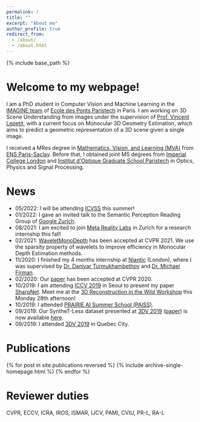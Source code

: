 ```yaml
---
permalink: /
title: ""
excerpt: "About me"
author_profile: true
redirect_from: 
  - /about/
  - /about.html
---
```


{% include base_path %}


Welcome to my webpage!
======

I am a PhD student in Computer Vision and Machine Learning in the [IMAGINE team](http://imagine.enpc.fr/) of [Ecole des Ponts Paristech](http://www.enpc.fr/) in Paris. I am working on 3D Scene Understanding from images under the supervision of [Prof. Vincent Lepetit](http://imagine.enpc.fr/~lepetitv/), with a current focus on Monocular 3D Geometry Estimation, which aims to predict a geometric representation of a 3D scene given a single image. 

I received a MRes degree in [Mathematics, Vision, and Learning (MVA)](http://math.ens-paris-saclay.fr/version-francaise/formations/master-mva/) from [ENS Paris-Saclay](http://ens-paris-saclay.fr/). Before that, I obtained joint MS degrees from [Imperial College London](https://www.imperial.ac.uk/) and [Institut d'Optique Graduate School Paristech](https://www.institutoptique.fr/) in Optics, Physics and Signal Processing. 


News
======
- 05/2022: I will be attending [ICVSS](https://iplab.dmi.unict.it/icvss2022/) this summer!
- 01/2022: I gave an invited talk to the Semantic Perception Reading Group of [Google Zurich](https://research.google/research-areas/machine-perception/).
- 08/2021: I am excited to join [Meta Reality Labs](https://research.facebook.com/) in Zurich for a research internship this fall!
- 02/2021: [WaveletMonoDepth](https://github.com/nianticlabs/wavelet-monodepth) has been accepted at CVPR 2021. We use the sparsity property of wavelets to improve efficiency in Monocular Depth Estimation methods.
- 11/2020: I finished my 4 months internship at [Niantic](https://research.nianticlabs.com/) (London), where I was supervised by [Dr. Daniyar Turmukhambethov](https://dantkz.github.io/about/) and [Dr. Michael Firman](http://www.michaelfirman.co.uk/).
- 02/2020: Our [paper](https://michaelramamonjisoa.github.io/projects/DisplacementFields) has been accepted at CVPR 2020.
- 10/2019: I am attending [ICCV 2019](http://iccv2019.thecvf.com/) in Seoul to present my paper [SharpNet](https://arxiv.org/pdf/1905.08598). Meet me at the [3D Reconstruction in the Wild Workshop](http://3drw2019.dgcv.nii.ac.jp/) this Monday 28th afternoon!
- 10/2019: I attended [PRAIRIE AI Summer School (PAISS)](https://project.inria.fr/paiss/). 
- 09/2019: Our SyntheT-Less dataset presented at [3DV 2019](http://3dv19.gel.ulaval.ca/) ([paper](https://arxiv.org/pdf/1908.07640.pdf)) is now available [here](https://github.com/MichaelRamamonjisoa/SyntheT-Less).
- 09/2019: I attended [3DV 2019](http://3dv19.gel.ulaval.ca/) in Quebec City. 


Publications
======
{% for post in site.publications reversed %}
  {% include archive-single-homepage.html %}
{% endfor %}

Reviewer duties
======
CVPR, ECCV, ICRA, IROS, ISMAR, IJCV, PAMI, CVIU, PR-L, RA-L
